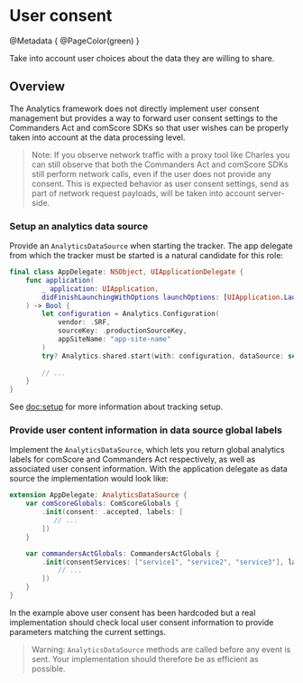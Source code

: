 # User consent

@Metadata {
    @PageColor(green)
}

Take into account user choices about the data they are willing to share.

## Overview

The Analytics framework does not directly implement user consent management but provides a way to forward user consent settings to the Commanders Act and comScore SDKs so that user wishes can be properly taken into account at the data processing level.

> Note: If you observe network traffic with a proxy tool like Charles you can still observe that both the Commanders Act and comScore SDKs still perform network calls, even if the user does not provide any consent. This is expected behavior as user consent settings, send as part of network request payloads, will be taken into account server-side.

### Setup an analytics data source

Provide an ``AnalyticsDataSource`` when starting the tracker. The app delegate from which the tracker must be started is a natural candidate for this role:

```swift
final class AppDelegate: NSObject, UIApplicationDelegate {
    func application(
        _ application: UIApplication, 
        didFinishLaunchingWithOptions launchOptions: [UIApplication.LaunchOptionsKey: Any]? = nil
    ) -> Bool {
        let configuration = Analytics.Configuration(
            vendor: .SRF,
            sourceKey: .productionSourceKey,
            appSiteName: "app-site-name"
        )
        try? Analytics.shared.start(with: configuration, dataSource: self)
        
        // ...
    }
}
```

See <doc:setup> for more information about tracking setup.

### Provide user content information in data source global labels

Implement the ``AnalyticsDataSource``, which lets you return global analytics labels for comScore and Commanders Act respectively, as well as associated user consent information. With the application delegate as data source the implementation would look like:

```swift
extension AppDelegate: AnalyticsDataSource {
    var comScoreGlobals: ComScoreGlobals {
        .init(consent: .accepted, labels: [
           // ...
        ])
    }

    var commandersActGlobals: CommandersActGlobals {
        .init(consentServices: ["service1", "service2", "service3"], labels: [
            // ...
        ])
    }
}
```

In the example above user consent has been hardcoded but a real implementation should check local user consent information to provide parameters matching the current settings.

> Warning: ``AnalyticsDataSource`` methods are called before any event is sent. Your implementation should therefore be as efficient as possible.

